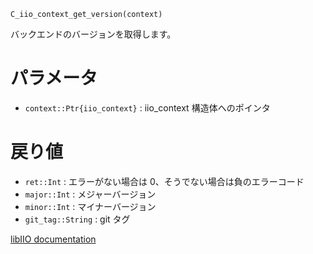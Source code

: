 ```
C_iio_context_get_version(context)
```

バックエンドのバージョンを取得します。

# パラメータ

  * `context::Ptr{iio_context}` : iio_context 構造体へのポインタ

# 戻り値

  * `ret::Int` : エラーがない場合は 0、そうでない場合は負のエラーコード
  * `major::Int` : メジャーバージョン
  * `minor::Int` : マイナーバージョン
  * `git_tag::String` : git タグ

[libIIO documentation](https://analogdevicesinc.github.io/libiio/master/libiio/group__Context.html#ga342bf90d946e7ed3815372db22c4d3a6)
